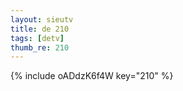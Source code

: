 ```yaml
--- 
layout: sieutv
title: de 210
tags: [detv]
thumb_re: 210
---
```

{% include oADdzK6f4W key="210" %} 
